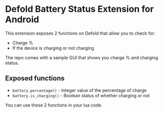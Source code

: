 # Defold Battery Status Extension for Android
This extension exposes 2 functions on Defold that allow you to check for:

* Charge %
* If the device is charging or not charging

The repo comes with a sample GUI that shows you charge % and charging status.

## Exposed functions

* `battery.percentage()` - Integer value of the percentage of charge
* `battery.is_charging()` - Boolean status of whether charging or not

You can use these 2 functions in your lua code.
